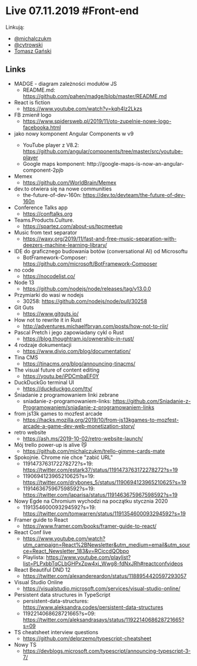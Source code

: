 # Live 07.11.2019 #Front-end

Linkują:

- [@michalczukm](https://twitter.com/michalczukm)
- [@cytrowski](https://twitter.com/cytrowski)
- [Tomasz Gański](https://www.linkedin.com/in/tomaszganski)

## Links

- MADGE - diagram zależności modułów JS
  - README.md: https://github.com/pahen/madge/blob/master/README.md
- React is fiction
  - https://www.youtube.com/watch?v=kqh4lz2Lkzs
- FB zmienił logo
  - https://www.spidersweb.pl/2019/11/oto-zupelnie-nowe-logo-facebooka.html
- <google-maps> jako nowy komponent Angular Components w v9
  - YouTube player z V8.2: https://github.com/angular/components/tree/master/src/youtube-player
  - Google maps komponent: http://google-maps-is-now-an-angular-component-2pjb
- Memex
  - https://github.com/WorldBrain/Memex
- dev.to otwiera się na nowe communities
  - the-future-of-dev-160n: https://dev.to/devteam/the-future-of-dev-160n
- Conference Talks app
  - https://conftalks.org
- Teams.Products.Culture.
  - https://spartez.com/about-us/tpcmeetup
- Music from text separator
  - https://waxy.org/2019/11/fast-and-free-music-separation-with-deezers-machine-learning-library/
- IDE do graficznego budowania botów (conversational AI) od Microsoftu
  - BotFramework-Composer: https://github.com/microsoft/BotFramework-Composer
- no code
  - https://nocodelist.co/
- Node 13
  - https://github.com/nodejs/node/releases/tag/v13.0.0
- Przymiarki do wasi w nodejs
  - 30258: https://github.com/nodejs/node/pull/30258
- Git Guts
  - https://www.gitguts.io/
- How not to rewrite it in Rust
  - http://adventures.michaelfbryan.com/posts/how-not-to-riir/
- Pascal Pretch i jego zapowiadany cykl o Rust
  - https://blog.thoughtram.io/ownership-in-rust/
- 4 rodzaje dokumentacji
  - https://www.divio.com/blog/documentation/
- Tina CMS
  - https://tinacms.org/blog/announcing-tinacms/
- The visual future of content editing
  - https://youtu.be/iPDCmbaEF0Y
- DuckDuckGo terminal UI
  - https://duckduckgo.com/tty/
- Śniadanie z programowaniem linki zebrane
  - sniadanie-z-programowaniem-links: https://github.com/Sniadanie-z-Programowaniem/sniadanie-z-programowaniem-links
- from js13k games to mozfest arcade
  - https://hacks.mozilla.org/2019/10/from-js13kgames-to-mozfest-arcade-a-game-dev-web-monetization-story/
- retro website
  - https://ash.ms/2019-10-02/retro-website-launch/
- Mój trello power-up is alive 😼
  - https://github.com/michalczukm/trello-gimme-cards-mate
- Spokojnie. Chrome nie chce "zabić URL"
  - 1191473763172278272?s=19: https://twitter.com/estark37/status/1191473763172278272?s=19
  - 1190694123965210625?s=19: https://twitter.com/drybones_5/status/1190694123965210625?s=19
  - 1191463675967598592?s=19: https://twitter.com/laparisa/status/1191463675967598592?s=19
- Nowy Egde na Chromium wychodzi na początku stycznia 2020
  - 1191354600093294592?s=19: https://twitter.com/tomwarren/status/1191354600093294592?s=19
- Framer guide to React
  - https://www.framer.com/books/framer-guide-to-react/
- React Conf live
  - https://www.youtube.com/watch?utm_campaign=React%2BNewsletter&utm_medium=email&utm_source=React_Newsletter_183&v=RCiccdQObpo
  - Playlista: https://www.youtube.com/playlist?list=PLPxbbTqCLbGHPxZpw4xj_Wwg8-fdNxJRh#reactconfvideos
- React Beautiful DND 12
  - https://twitter.com/alexandereardon/status/1188954420597293057
- Visual Studio Online
  - https://visualstudio.microsoft.com/services/visual-studio-online/
- Persistent data structures in TypeScript
  - persistent-data-structures: https://www.aleksandra.codes/persistent-data-structures
  - 1192214068628721665?s=09: https://twitter.com/aleksandrasays/status/1192214068628721665?s=09
- TS cheatsheet interview questions
  - https://github.com/delprzemo/typescript-cheatsheet
- Nowy TS
  - https://devblogs.microsoft.com/typescript/announcing-typescript-3-7/
